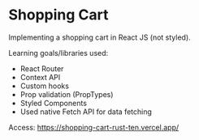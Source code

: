 # Shopping Cart

Implementing a shopping cart in React JS (not styled).

Learning goals/libraries used:
* React Router
* Context API
* Custom hooks
* Prop validation (PropTypes)
* Styled Components
* Used native Fetch API for data fetching

Access: https://shopping-cart-rust-ten.vercel.app/ 
